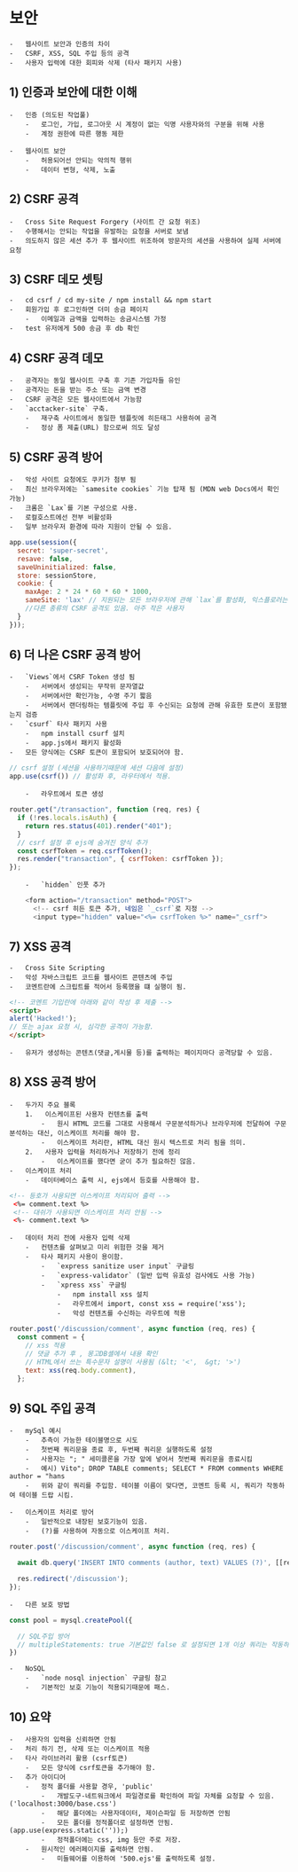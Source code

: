 # 보안
    -   웹사이트 보안과 인증의 차이
    -   CSRF, XSS, SQL 주입 등의 공격
    -   사용자 입력에 대한 회피와 삭제 (타사 패키지 사용)
 
## 1) 인증과 보안에 대한 이해

    -   인증 (의도된 작업풀)
        -   로그인, 가입, 로그아웃 시 계정이 없는 익명 사용자와의 구분을 위해 사용
        -   계정 권한에 따른 행동 제한

    -   웹사이트 보안
        -   허용되어선 안되는 악의적 행위
        -   데이터 변형, 삭제, 노출

## 2) CSRF 공격
    -   Cross Site Request Forgery (사이트 간 요청 위조)
    -   수행해서는 안되는 작업을 유발하는 요청을 서버로 보냄
    -   의도하지 않은 세션 추가 후 웹사이트 위조하여 방문자의 세션을 사용하여 실제 서버에 요청

## 3) CSRF 데모 셋팅
    -   cd csrf / cd my-site / npm install && npm start
    -   회원가입 후 로그인하면 더미 송금 페이지
        -   이메일과 금액을 입력하는 송금시스템 가정
    -   test 유저에게 500 송금 후 db 확인

## 4) CSRF 공격 데모
    -   공격자는 동일 웹사이트 구축 후 기존 가입자들 유인
    -   공격자는 돈을 받는 주소 또는 금액 변경
    -   CSRF 공격은 모든 웹사이트에서 가능함
    -   `acctacker-site` 구축.
        -   재구축 사이트에서 동일한 템플릿에 히든태그 사용하여 공격
        -   정상 폼 제출(URL) 함으로써 의도 달성

## 5) CSRF 공격 방어
    -   악성 사이트 요청에도 쿠키가 첨부 됨
    -   최신 브라우저에는 `samesite cookies` 기능 탑재 됨 (MDN web Docs에서 확인 가능)
    -   크롬은 `Lax`를 기본 구성으로 사용.
    -   로컬호스트에선 전부 비활성화
    -   일부 브라우저 환경에 따라 지원이 안될 수 있음.
```JavaScript
app.use(session({
  secret: 'super-secret',
  resave: false,
  saveUninitialized: false,
  store: sessionStore,
  cookie: {
    maxAge: 2 * 24 * 60 * 60 * 1000,
    sameSite: 'lax' // 지원되는 모든 브라우저에 관해 `lax`를 활성화, 익스플로러는 지원 안됨.
    //다른 종류의 CSRF 공격도 있음. 아주 작은 사용자
  }
}));

```

## 6) 더 나은 CSRF 공격 방어
    -   `Views`에서 CSRF Token 생성 됨
        -   서버에서 생성되는 무작위 문자열값
        -   서버에서만 확인가능, 수명 주기 짧음
        -   서버에서 랜더링하는 템플릿에 주입 후 수신되는 요청에 관해 유효한 토큰이 포함됐는지 검증
    -   `csurf` 타사 패키지 사용
        -   npm install csurf 설치
        -   app.js에서 패키지 활성화
    -   모든 양식에는 CSRF 토큰이 포함되어 보호되어야 함.
```JavaScript
// csrf 설정 (세션을 사용하기때문에 세션 다음에 설정)
app.use(csrf()) // 활성화 후, 라우터에서 적용.
```
        -   라우트에서 토큰 생성

```JavaScript
router.get("/transaction", function (req, res) {
  if (!res.locals.isAuth) {
    return res.status(401).render("401");
  }
  // csrf 설정 후 ejs에 숨겨진 양식 추가
  const csrfToken = req.csrfToken();
  res.render("transaction", { csrfToken: csrfToken });
});
```
        -   `hidden` 인풋 추가
```JavaScript
    <form action="/transaction" method="POST">
      <!-- csrf 히든 토큰 추가, 네임은 `_csrf`로 지정 -->
      <input type="hidden" value="<%= csrfToken %>" name="_csrf">
```

## 7) XSS 공격
    -   Cross Site Scripting
    -   악성 자바스크립트 코드를 웹사이트 콘텐츠에 주입
    -   코멘트란에 스크립트를 적어서 등록했을 떄 실행이 됨.
```html
<!-- 코멘트 기입란에 아래와 같이 작성 후 제출 -->
<script>
alert('Hacked!');
// 또는 ajax 요청 시, 심각한 공격이 가능함.
</script>
```
    -   유저가 생성하는 콘텐츠(댓글,게시물 등)를 출력하는 페이지마다 공격당할 수 있음.

## 8) XSS 공격 방어
    -   두가지 주요 블록
        1.   이스케이프된 사용자 컨텐츠를 출력
            -   원시 HTML 코드를 그대로 사용해서 구문분석하거나 브라우저에 전달하여 구문 분석하는 대신, 이스케이프 처리를 해야 함. 
            -   이스케이프 처리란, HTML 대신 원시 텍스트로 처리 됨을 의미.
        2.   사용자 입력을 처리하거나 저장하기 전에 정리
            -   이스케이프를 했다면 굳이 추가 필요하진 않음.
    -   이스케이프 처리
        -   데이터베이스 출력 시, ejs에서 등호를 사용해야 함.
```html
<!-- 등호가 사용되면 이스케이프 처리되어 출력 -->
 <%= comment.text %>
 <!-- 대쉬가 사용되면 이스케이프 처리 안됨 -->
 <%- comment.text %>
```

    -   데이터 처리 전에 사용자 입력 삭제
        -   컨텐츠를 살펴보고 미리 위험한 것을 제거
        -   타사 패키지 사용이 용이함.
            -   `express sanitize user input` 구글링
            -   `express-validator` (일반 입력 유효성 검사에도 사용 가능)
            -   `xpress xss` 구글링
                -   npm install xss 설치
                -   라우트에서 import, const xss = require('xss');
                -   악성 컨텐츠를 수신하는 라우트에 적용
```JavaScript
router.post('/discussion/comment', async function (req, res) {
  const comment = {
    // xss 적용
    // 댓글 추가 후 , 몽고DB셸에서 내용 확인
    // HTML에서 쓰는 특수문자 설명이 사용됨 (&lt; '<',  &gt; '>')
    text: xss(req.body.comment),
  };

```

## 9) SQL 주입 공격
    -   mySql 예시
        -   추측이 가능한 테이블명으로 시도
        -   첫번째 쿼리문을 종료 후, 두번째 쿼리문 실행하도록 설정
        -   사용자는 "; " 세미콜론을 가장 앞에 넣어서 첫번째 쿼리문을 종료시킴
        -   예시) Vito"; DROP TABLE comments; SELECT * FROM comments WHERE author = "hans
        -   위와 같이 쿼리를 주입함. 테이블 이름이 맞다면, 코멘트 등록 시, 쿼리가 작동하여 테이블 드랍 시킴.

    -   이스케이프 처리로 방어
        -   일반적으로 내장된 보호기능이 있음.
        -   (?)를 사용하여 자동으로 이스케이프 처리.
```JavaScript
router.post('/discussion/comment', async function (req, res) {

  await db.query('INSERT INTO comments (author, text) VALUES (?)', [[req.body.name, req.body.comment]])

  res.redirect('/discussion');
});
```
    -   다른 보호 방법
``` JavaScript
const pool = mysql.createPool({

  // SQL주입 방어
  // multipleStatements: true 기본값인 false 로 설정되면 1개 이상 쿼리는 작동하지 않음.
})
```

    -   NoSQL
        -   `node nosql injection` 구글링 참고
        -   기본적인 보호 기능이 적용되기때문에 패스.
    
## 10) 요약
    -   사용자의 입력을 신뢰하면 안됨
    -   처리 하기 전, 삭제 또는 이스케이프 적용
    -   타사 라이브러리 활용 (csrf토큰)
        -   모든 양식에 csrf토큰을 추가해야 함.
    -   추가 아이디어
        -   정적 폴더를 사용할 경우, 'public'
            -   개발도구-네트워크에서 파일경로를 확인하여 파일 자체를 요청할 수 있음. ('localhost:3000/base.css')
            -   해당 폴더에는 사용자데이터, 제이슨파일 등 저장하면 안됨
            -   모든 폴더를 정적폴더로 설정하면 안됨. (app.use(express.static(''));)
            -   정적폴더에는 css, img 등만 주로 저장.
        -   원시적인 에러페이지를 출력하면 안됨.
            -   미들웨어를 이용하여 '500.ejs'를 출력하도록 설정.
